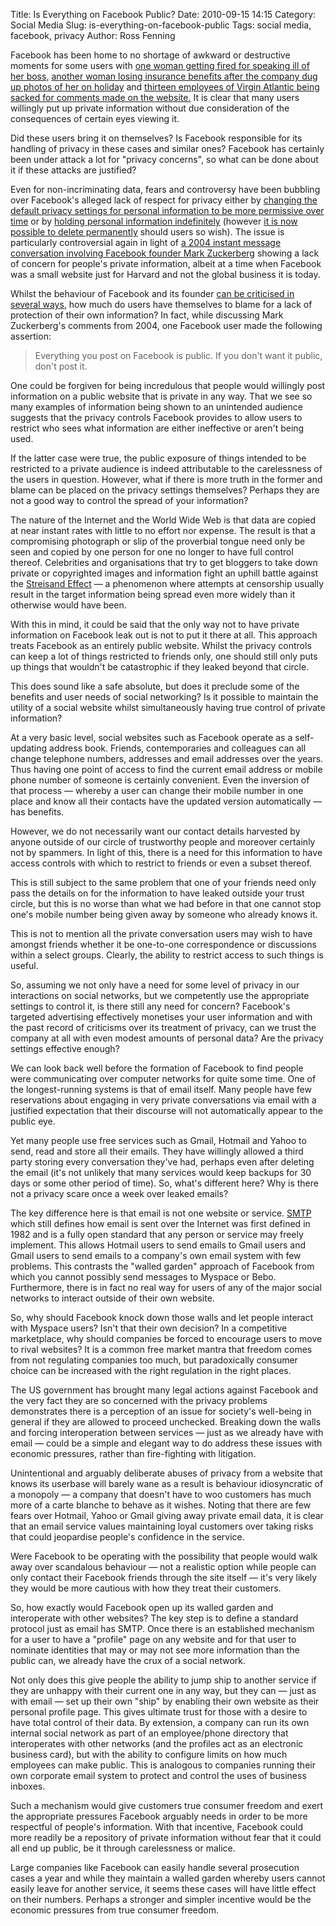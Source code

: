 Title: Is Everything on Facebook Public?
Date: 2010-09-15 14:15
Category: Social Media
Slug: is-everything-on-facebook-public
Tags: social media, facebook, privacy
Author: Ross Fenning

Facebook has been home to no shortage of awkward or destructive moments
for some users with [one woman getting fired for speaking ill of her
boss,](http://www.telegraph.co.uk/technology/facebook/6027302/Woman-sacked-after-abusing-boss-on-Facebook.html)
[another woman losing insurance benefits after the company dug up photos
of her on
holiday](http://www.cbc.ca/canada/montreal/story/2009/11/19/quebec-facebook-sick-leave-benefits.html)
and [thirteen employees of Virgin Atlantic being sacked for comments
made on the website.](http://news.bbc.co.uk/1/hi/uk/7703129.stm) It is
clear that many users willingly put up private information without due
consideration of the consequences of certain eyes viewing it.

Did these users bring it on themselves? Is Facebook responsible for its
handling of privacy in these cases and similar ones? Facebook has
certainly been under attack a lot for "privacy concerns", so what can be
done about it if these attacks are justified?

Even for non-incriminating data, fears and controversy have been
bubbling over Facebook's alleged lack of respect for privacy either by
[changing the default privacy settings for personal information to be
more permissive over time](http://mattmckeon.com/facebook-privacy/) or
by [holding personal information
indefinitely](http://www.nytimes.com/2008/02/11/technology/11facebook.html?_r=2&ref=business&oref=slogin)
(however [it is now possible to delete
permanently](http://www.facebook.com/help/?faq=12271&ref_query=how+do+I+delete)
should users so wish). The issue is particularly controversial again in
light of [a 2004 instant message conversation involving Facebook founder
Mark
Zuckerberg](http://www.boingboing.net/2010/09/14/damning-zuckerberg-i.html?utm_source=feedburner&utm_medium=feed&utm_campaign=Feed%3A+boingboing%2FiBag+%28Boing+Boing)
showing a lack of concern for people's private information, albeit at a
time when Facebook was a small website just for Harvard and not the
global business it is today.

Whilst the behaviour of Facebook and its founder [can be criticised in
several ways](http://en.wikipedia.org/wiki/Criticism_of_Facebook), how
much do users have themselves to blame for a lack of protection of their
own information? In fact, while discussing Mark Zuckerberg's comments
from 2004, one Facebook user made the following assertion:

> Everything you post on Facebook is public. If you don't want it
> public, don't post it.

One could be forgiven for being incredulous that people would willingly
post information on a public website that is private in any way. That we
see so many examples of information being shown to an unintended
audience suggests that the privacy controls Facebook provides to allow
users to restrict who sees what information are either ineffective or
aren't being used.

If the latter case were true, the public exposure of things intended to
be restricted to a private audience is indeed attributable to the
carelessness of the users in question. However, what if there is more
truth in the former and blame can be placed on the privacy settings
themselves? Perhaps they are not a good way to control the spread of
your information?

The nature of the Internet and the World Wide Web is that data are
copied at near instant rates with little to no effort nor expense. The
result is that a compromising photograph or slip of the proverbial
tongue need only be seen and copied by one person for one no longer to
have full control thereof. Celebrities and organisations that try to get
bloggers to take down private or copyrighted images and information
fight an uphill battle against the [Streisand
Effect](http://en.wikipedia.org/wiki/Streisand_effect) — a phenomenon
where attempts at censorship usually result in the target information
being spread even more widely than it otherwise would have been.

With this in mind, it could be said that the only way not to have
private information on Facebook leak out is not to put it there at all.
This approach treats Facebook as an entirely public website. Whilst the
privacy controls can keep a lot of things restricted to friends only,
one should still only puts up things that wouldn't be catastrophic if
they leaked beyond that circle.

This does sound like a safe absolute, but does it preclude some of the
benefits and user needs of social networking? Is it possible to maintain
the utility of a social website whilst simultaneously having true
control of private information?

At a very basic level, social websites such as Facebook operate as a
self-updating address book. Friends, contemporaries and colleagues can
all change telephone numbers, addresses and email addresses over the
years. Thus having one point of access to find the current email address
or mobile phone number of someone is certainly convenient. Even the
inversion of that process — whereby a user can change their mobile
number in one place and know all their contacts have the updated version
automatically — has benefits.

However, we do not necessarily want our contact details harvested by
anyone outside of our circle of trustworthy people and moreover
certainly not by spammers. In light of this, there is a need for this
information to have access controls with which to restrict to friends or
even a subset thereof.

This is still subject to the same problem that one of your friends need
only pass the details on for the information to have leaked outside your
trust circle, but this is no worse than what we had before in that one
cannot stop one's mobile number being given away by someone who already
knows it.

This is not to mention all the private conversation users may wish to
have amongst friends whether it be one-to-one correspondence or
discussions within a select groups. Clearly, the ability to restrict
access to such things is useful.

So, assuming we not only have a need for some level of privacy in our
interactions on social networks, but we competently use the appropriate
settings to control it, is there still any need for concern? Facebook's
targeted advertising effectively monetises your user information and
with the past record of criticisms over its treatment of privacy, can we
trust the company at all with even modest amounts of personal data? Are
the privacy settings effective enough?

We can look back well before the formation of Facebook to find people
were communicating over computer networks for quite some time. One of
the longest-running systems is that of email itself. Many people have
few reservations about engaging in very private conversations via email
with a justified expectation that their discourse will not automatically
appear to the public eye.

Yet many people use free services such as Gmail, Hotmail and Yahoo to
send, read and store all their emails. They have willingly allowed a
third party storing every conversation they've had, perhaps even after
deleting the email (it's not unlikely that many services would keep
backups for 30 days or some other period of time). So, what's different
here? Why is there not a privacy scare once a week over leaked emails?

The key difference here is that email is not one website or service.
[SMTP](http://en.wikipedia.org/wiki/Simple_Mail_Transfer_Protocol) which
still defines how email is sent over the Internet was first defined in
1982 and is a fully open standard that any person or service may freely
implement. This allows Hotmail users to send emails to Gmail users and
Gmail users to send emails to a company's own email system with few
problems. This contrasts the "walled garden" approach of Facebook from
which you cannot possibly send messages to Myspace or Bebo. Furthermore,
there is in fact no real way for users of any of the major social
networks to interact outside of their own website.

So, why should Facebook knock down those walls and let people interact
with Myspace users? Isn't that their own decision? In a competitive
marketplace, why should companies be forced to encourage users to move
to rival websites? It is a common free market mantra that freedom comes
from not regulating companies too much, but paradoxically consumer
choice can be increased with the right regulation in the right places.

The US government has brought many legal actions against Facebook and
the very fact they are so concerned with the privacy problems
demonstrates there is a perception of an issue for society's well-being
in general if they are allowed to proceed unchecked. Breaking down the
walls and forcing interoperation between services — just as we already
have with email — could be a simple and elegant way to do address these
issues with economic pressures, rather than fire-fighting with
litigation.

Unintentional and arguably deliberate abuses of privacy from a website
that knows its userbase will barely wane as a result is behaviour
idiosyncratic of a monopoly — a company that doesn't have to woo
customers has much more of a carte blanche to behave as it wishes.
Noting that there are few fears over Hotmail, Yahoo or Gmail giving away
private email data, it is clear that an email service values maintaining
loyal customers over taking risks that could jeopardise people's
confidence in the service.

Were Facebook to be operating with the possibility that people would
walk away over scandalous behaviour — not a realistic option while
people can only contact their Facebook friends through the site itself —
it's very likely they would be more cautious with how they treat their
customers.

So, how exactly would Facebook open up its walled garden and
interoperate with other websites? The key step is to define a standard
protocol just as email has SMTP. Once there is an established mechanism
for a user to have a "profile" page on any website and for that user to
nominate identities that may or may not see more information than the
public can, we already have the crux of a social network.

Not only does this give people the ability to jump ship to another
service if they are unhappy with their current one in any way, but they
can — just as with email — set up their own "ship" by enabling their own
website as their personal profile page. This gives ultimate trust for
those with a desire to have total control of their data. By extension, a
company can run its own internal social network as part of an
employee/phone directory that interoperates with other networks (and the
profiles act as an electronic business card), but with the ability to
configure limits on how much employees can make public. This is
analogous to companies running their own corporate email system to
protect and control the uses of business inboxes.

Such a mechanism would give customers true consumer freedom and exert
the appropriate pressures Facebook arguably needs in order to be more
respectful of people's information. With that incentive, Facebook could
more readily be a repository of private information without fear that it
could all end up public, be it through carelessness or malice.

Large companies like Facebook can easily handle several prosecution
cases a year and while they maintain a walled garden whereby users
cannot easily leave for another service, it seems these cases will have
little effect on their numbers. Perhaps a stronger and simpler incentive
would be the economic pressures from true consumer freedom.
